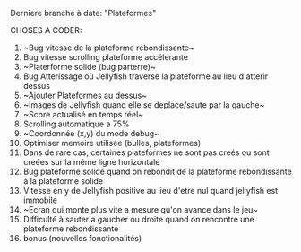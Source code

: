 Derniere branche à date: "Plateformes"

CHOSES A CODER:

1) ~Bug vitesse de la plateforme rebondissante~ 
2) Bug vitesse scrolling plateforme accélerante 
3) ~Platerforme solide (bug parterre)~ 
4) Bug Atterissage où Jellyfish traverse la plateforme au lieu d'atterir dessus
5) ~Ajouter Plateformes au dessus~ 
6) ~Images de Jellyfish quand elle se deplace/saute par la gauche~ 
7) ~Score actualisé en temps réel~ 
8) Scrolling automatique a 75%
9) ~Coordonnée (x,y) du mode debug~ 
10) Optimiser memoire utilisée (bulles, plateformes)
11) Dans de rare cas, certaines plateformes ne sont pas creés ou sont creées sur la même ligne horizontale
12) Bug plateforme solide quand on rebondit de la plateforme rebondissante à la plateforme solide
13) Vitesse en y de Jellyfish positive au lieu d'etre nul quand jellyfish est immobile
14) ~Ecran qui monte plus vite a mesure qu'on avance dans le jeu~
15) Difficulté à sauter a gaucher ou droite quand on rencontre une plateforme rebondissante
16) bonus (nouvelles fonctionalités)

